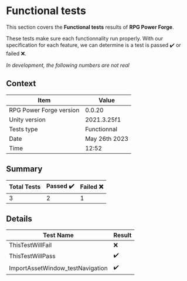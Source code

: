 # Functional tests

This section covers the **Functional tests** results of **RPG Power Forge**.

These tests make sure each functionnality run properly. With our specification for each feature, we can determine is a test is passed ✔️ or failed ❌.


*In development, the following numbers are not real*

## Context

Item|Value
--|---
RPG Power Forge version| 0.0.20
Unity version|2021.3.25f1
Tests type|Functionnal
Date|May 26th 2023
Time|12:52

## Summary

Total Tests|Passed ✔️|Failed ❌
-------|--------|---
3|2|1

## Details

Test Name|Result
-------|--------
ThisTestWillFail|❌
ThisTestWillPass|✔️
ImportAssetWindow_testNavigation|✔️
